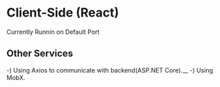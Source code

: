 # Client-Side (React)
Currently Runnin on Default Port

## Other Services
-) Using Axios to communicate with backend(ASP.NET Core).__
-) Using MobX.

